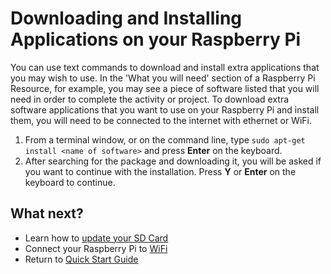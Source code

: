 # Downloading and Installing Applications on your Raspberry Pi

You can use text commands to download and install extra applications that you may wish to use. In the 'What you will need' section of a Raspberry Pi Resource, for example, you may see a piece of software listed that you will need in order to complete the activity or project. To download extra software applications that you want to use on your Raspberry Pi and install them, you will need to be connected to the internet with ethernet or WiFi.

1. From a terminal window, or on the command line, type `sudo apt-get install <name of software>` and press **Enter** on the keyboard.
1. After searching for the package and downloading it, you will be asked if you want to continue with the installation. Press **Y** or **Enter** on the keyboard to continue.

## What next?
- Learn how to [update your SD Card](update-sd-card.md)
- Connect your Raspberry Pi to [WiFi](wifi.md)
- Return to [Quick Start Guide](worksheet.md)
